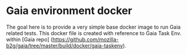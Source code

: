 # Gaia environment docker

The goal here is to provide a very simple base docker image to run Gaia related tests.
This docker file is created with reference to Gaia Task Env. within [Gaia repo] (https://github.com/mozilla-b2g/gaia/tree/master/build/docker/gaia-taskenv).
